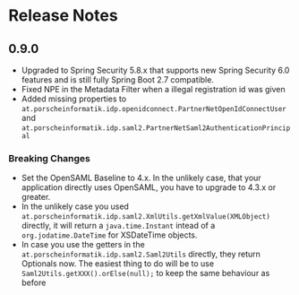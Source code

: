 # Release Notes

## 0.9.0

 - Upgraded to Spring Security 5.8.x that supports new Spring Security 6.0 features and is still fully Spring Boot 2.7 compatible.
 - Fixed NPE in the Metadata Filter when a illegal registration id was given
 - Added missing properties to `at.porscheinformatik.idp.openidconnect.PartnerNetOpenIdConnectUser` and `at.porscheinformatik.idp.saml2.PartnerNetSaml2AuthenticationPrincipal`

### Breaking Changes

 - Set the OpenSAML Baseline to 4.x. In the unlikely case, that your application directly uses OpenSAML, you have to upgrade to 4.3.x or greater.
 - In the unlikely case you used `at.porscheinformatik.idp.saml2.XmlUtils.getXmlValue(XMLObject)` directly, it will return a `java.time.Instant` intead of a `org.jodatime.DateTime` for XSDateTime objects.
 - In case you use the getters in the `at.porscheinformatik.idp.saml2.Saml2Utils` directly, they return Optionals now. The easiest thing to do will be to use `Saml2Utils.getXXX().orElse(null);` to keep the same behaviour as before